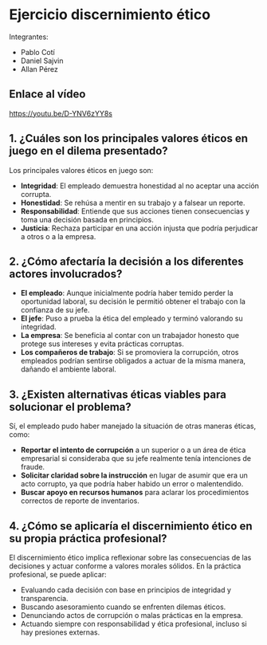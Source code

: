 # Ejercicio discernimiento ético
Integrantes:
- Pablo Cotí
- Daniel Sajvin
- Allan Pérez

## Enlace al vídeo
https://youtu.be/D-YNV6zYY8s

## 1. ¿Cuáles son los principales valores éticos en juego en el dilema presentado?

Los principales valores éticos en juego son:

- **Integridad**: El empleado demuestra honestidad al no aceptar una acción corrupta.
- **Honestidad**: Se rehúsa a mentir en su trabajo y a falsear un reporte.
- **Responsabilidad**: Entiende que sus acciones tienen consecuencias y toma una decisión basada en principios.
- **Justicia**: Rechaza participar en una acción injusta que podría perjudicar a otros o a la empresa.

## 2. ¿Cómo afectaría la decisión a los diferentes actores involucrados?

- **El empleado**: Aunque inicialmente podría haber temido perder la oportunidad laboral, su decisión le permitió obtener el trabajo con la confianza de su jefe.
- **El jefe**: Puso a prueba la ética del empleado y terminó valorando su integridad.
- **La empresa**: Se beneficia al contar con un trabajador honesto que protege sus intereses y evita prácticas corruptas.
- **Los compañeros de trabajo**: Si se promoviera la corrupción, otros empleados podrían sentirse obligados a actuar de la misma manera, dañando el ambiente laboral.

## 3. ¿Existen alternativas éticas viables para solucionar el problema?

Sí, el empleado pudo haber manejado la situación de otras maneras éticas, como:

- **Reportar el intento de corrupción** a un superior o a un área de ética empresarial si consideraba que su jefe realmente tenía intenciones de fraude.
- **Solicitar claridad sobre la instrucción** en lugar de asumir que era un acto corrupto, ya que podría haber habido un error o malentendido.
- **Buscar apoyo en recursos humanos** para aclarar los procedimientos correctos de reporte de inventarios.

## 4. ¿Cómo se aplicaría el discernimiento ético en su propia práctica profesional?

El discernimiento ético implica reflexionar sobre las consecuencias de las decisiones y actuar conforme a valores morales sólidos. En la práctica profesional, se puede aplicar:

- Evaluando cada decisión con base en principios de integridad y transparencia.
- Buscando asesoramiento cuando se enfrenten dilemas éticos.
- Denunciando actos de corrupción o malas prácticas en la empresa.
- Actuando siempre con responsabilidad y ética profesional, incluso si hay presiones externas.

